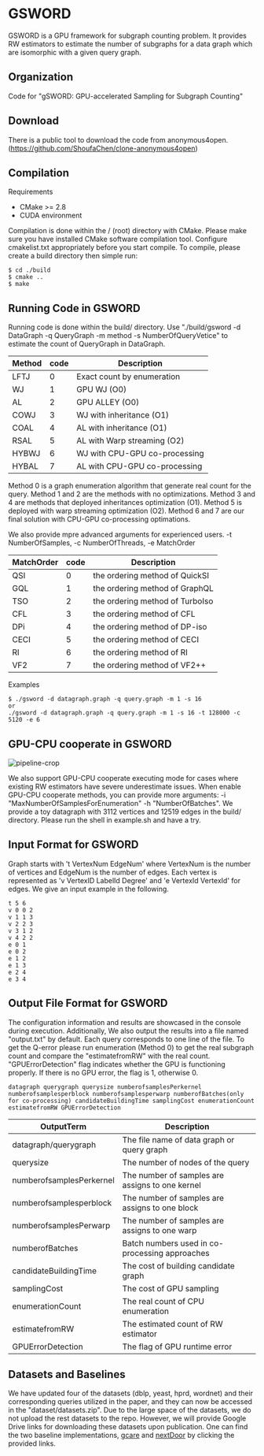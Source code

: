 # GSWORD
GSWORD is a GPU framework for subgraph counting problem. It provides RW estimators to estimate the number of subgraphs for a data graph which are isomorphic with a given query graph.

Organization
--------
Code for "gSWORD: GPU-accelerated Sampling for Subgraph Counting"

Download
--------
There is a public tool to download the code from anonymous4open. (https://github.com/ShoufaChen/clone-anonymous4open)

Compilation
--------

Requirements

* CMake &gt;= 2.8
* CUDA environment

Compilation is done within the / (root) directory with CMake. 
Please make sure you have installed CMake software compilation tool.
Configure cmakelist.txt appropriately before you start compile. 
To compile, please create a build directory then simple run:

```
$ cd ./build
$ cmake ..
$ make
```

Running Code in GSWORD
--------
Running code is done within the build/ directory. 
Use "./build/gsword -d DataGraph -q QueryGraph -m method -s NumberOfQueryVetice" to estimate the count of QueryGraph in DataGraph.

| Method | code | Description                   |
| ------ | ---- | ----------------------------- |
| LFTJ   | 0    | Exact count by enumeration    |
| WJ     | 1    | GPU WJ  (O0)                  |
| AL     | 2    | GPU ALLEY  (O0)               |
| COWJ   | 3    | WJ with inheritance (O1)      |
| COAL   | 4    | AL with inheritance (O1)      |
| RSAL   | 5    | AL with Warp streaming (O2)   |
| HYBWJ  | 6    | WJ with CPU-GPU co-processing |
| HYBAL  | 7    | AL with CPU-GPU co-processing |

Method 0 is a graph enumeration algorithm that generate real count for the query. Method 1 and 2 are the methods with no optimizations. Method 3 and 4 are methods that deployed inheritances optimization (O1). Method 5 is deployed with warp streaming optimization (O2). Method 6 and 7 are our final solution with CPU-GPU co-processing optimations.

We also provide mpre advanced arguments for experienced users. 
-t NumberOfSamples,  -c NumberOfThreads, -e MatchOrder

| MatchOrder | code | Description                     |
| ---------- | ---- | ------------------------------- |
| QSI        | 0    | the ordering method of QuickSI  |
| GQL        | 1    | the ordering method of GraphQL  |
| TSO        | 2    | the ordering method of TurboIso |
| CFL        | 3    | the ordering method of CFL      |
| DPi        | 4    | the ordering method of DP-iso   |
| CECI       | 5    | the ordering method of CECI     |
| RI         | 6    | the ordering method of RI       |
| VF2        | 7    | the ordering method of VF2++    |

Examples
```
$ ./gsword -d datagraph.graph -q query.graph -m 1 -s 16
or
./gsword -d datagraph.graph -q query.graph -m 1 -s 16 -t 128000 -c 5120 -e 6
```

GPU-CPU cooperate in GSWORD
--------

![pipeline-crop](https://github.com/Gibyeng/gsword/assets/19706360/8a96fc3d-0301-476e-a231-0fe89663ea32)

We also support GPU-CPU cooperate executing mode for cases where existing RW estimators have severe underestimate issues.
When enable GPU-CPU cooperate methods, you can provide more arguments: -i "MaxNumberOfSamplesForEnumeration" -h "NumberOfBatches". 
We provide a toy datagraph with 3112 vertices and 12519 edges in the build/ directory. Please run the shell in example.sh and have a try.

Input Format for GSWORD
--------
 Graph starts with 't VertexNum EdgeNum' where VertexNum is the number of vertices and EdgeNum is the number of edges. Each vertex is represented as 'v VertexID LabelId Degree' and 'e VertexId VertexId' for edges. We give an input example in the following.

```
t 5 6
v 0 0 2
v 1 1 3
v 2 2 3
v 3 1 2
v 4 2 2
e 0 1
e 0 2
e 1 2
e 1 3
e 2 4
e 3 4
```

Output File Format for GSWORD
--------
The configuration information and results are showcased in the console during execution. Additionally, We also output the results into a file named "output.txt" by default. Each query corresponds to one line of the file. To get the Q-error please run enumeration (Method 0) to get the real subgraph count and compare the "estimatefromRW" with the real count. "GPUErrorDetection" flag indicates whether the GPU is functioning properly. If there is no GPU error, the flag is 1, otherwise 0. 


```
datagraph querygraph querysize numberofsamplesPerkernel numberofsamplesperblock numberofsamplesperwarp numberofBatches(only for co-processing) candidateBuildingTime samplingCost enumerationCount estimatefromRW GPUErrorDetection
```

| OutputTerm               | Description                                     |
| ------------------------ | ----------------------------------------------- |
| datagraph/querygraph     | The file name of data graph or query graph      |
| querysize                | The number of nodes of the query                |
| numberofsamplesPerkernel | The number of samples are assigns to one kernel |
| numberofsamplesperblock  | The number of samples are assigns to one block  |
| numberofsamplesPerwarp   | The number of samples are assigns to one warp   |
| numberofBatches          | Batch numbers used in co-processing approaches  |
| candidateBuildingTime    | The cost of building candidate graph            |
| samplingCost             | The cost of GPU sampling                        |
| enumerationCount         | The real count of CPU enumeration               |
| estimatefromRW           | The estimated count of RW estimator             |
| GPUErrorDetection        | The flag of GPU runtime error                   |



Datasets and Baselines
--------
We have updated four of the datasets (dblp, yeast, hprd, wordnet) and their corresponding queries utilized in the paper, and they can now be accessed in the "dataset/datasets.zip". Due to the large space of the datasets, we do not upload the rest datasets to the repo. However, we will provide Google Drive links for downloading these datasets upon publication. One can find the two baseline implementations, [gcare](https://github.com/yspark-dblab/gcare.git) and [nextDoor](https://github.com/plasma-umass/NextDoor) by clicking the provided links. 
